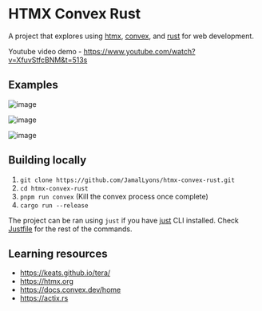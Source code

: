 # HTMX Convex Rust

A project that explores using [htmx](https://htmx.org), [convex](https://www.convex.dev), and [rust](https://www.rust-lang.org) for web development.

Youtube video demo - https://www.youtube.com/watch?v=XfuvStfcBNM&t=513s

## Examples

![image](https://github.com/user-attachments/assets/9c1f349a-2050-4e1f-a726-8d4a6b7658ce)

![image](https://github.com/user-attachments/assets/63691043-19b2-43a9-948c-4d4e6c52c979)

![image](https://github.com/user-attachments/assets/8aa98f26-817f-46e0-8318-4b6cbb1e3157)


## Building locally

1. `git clone https://github.com/JamalLyons/htmx-convex-rust.git`
2. `cd htmx-convex-rust`
3. `pnpm run convex` (Kill the convex process once complete)
4. `cargo run --release`

The project can be ran using `just` if you have [just](https://github.com/casey/just) CLI installed. Check [Justfile](./Justfile) for the rest of the commands.

## Learning resources

- https://keats.github.io/tera/
- https://htmx.org
- https://docs.convex.dev/home
- https://actix.rs
